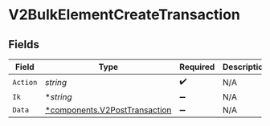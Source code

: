 # V2BulkElementCreateTransaction


## Fields

| Field                                                                         | Type                                                                          | Required                                                                      | Description                                                                   |
| ----------------------------------------------------------------------------- | ----------------------------------------------------------------------------- | ----------------------------------------------------------------------------- | ----------------------------------------------------------------------------- |
| `Action`                                                                      | *string*                                                                      | :heavy_check_mark:                                                            | N/A                                                                           |
| `Ik`                                                                          | **string*                                                                     | :heavy_minus_sign:                                                            | N/A                                                                           |
| `Data`                                                                        | [*components.V2PostTransaction](../../models/components/v2posttransaction.md) | :heavy_minus_sign:                                                            | N/A                                                                           |